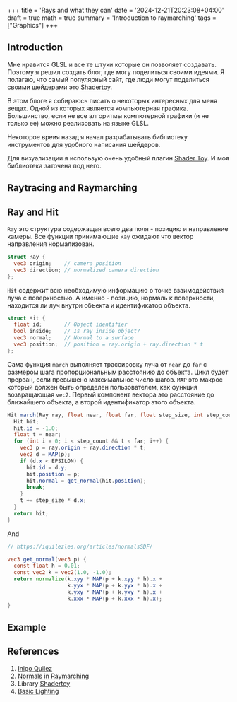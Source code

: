 +++
title = 'Rays and what they can'
date = '2024-12-21T20:23:08+04:00'
draft = true
math = true
summary = 'Introduction to raymarching'
tags = ["Graphics"]
+++

## Introduction

Мне нравится GLSL и все те штуки которые он позволяет создавать. Поэтому я решил создать блог, где могу поделиться своими идеями. 
Я полагаю, что самый популярный сайт, где люди могут поделиться своими шейдерами это [Shadertoy](https://www.shadertoy.com/).

В этом блоге я собираюсь писать о некоторых интересных для меня вещах. Одной из которых является компьютерная графика.
Большинство, если не все алгоритмы компютерной графики (и не только ее) можно реализовать на языке GLSL.

Некоторое вреия назад я начал разрабатывать библиотеку инструментов для удобного написания шейдеров. 

Для визуализации я использую очень удобный плагин [Shader Toy](https://marketplace.visualstudio.com/items?itemName=stevensona.shader-toy).
И моя библиотека заточена под него. 

## Raytracing and Raymarching



## Ray and Hit

`Ray` это структура содержащая всего два поля - позицию и направление камеры. Все функции принимающие `Ray` ожидают что 
вектор направления нормализован.

```glsl
struct Ray {
  vec3 origin;    // camera position
  vec3 direction; // normalized camera direction
};
```

`Hit` содержит всю необходимую информацию о точке взаимодействия луча с поверхностью. А именно - позицию, нормаль к поверхности,
находится ли луч внутри объекта и идентификатор объекта. 

```glsl
struct Hit {
  float id;       // Object identifier
  bool inside;    // Is ray inside object?
  vec3 normal;    // Normal to a surface
  vec3 position;  // position = ray.origin + ray.direction * t
};
```

Сама функция `march` выполняет трассировку луча от `near` до `far` с размером шага 
пропорциональным расстоянию до объекта. Цикл будет прерван, если превышено максимальное число шагов. `MAP` это макрос 
который должен быть определен пользователем, как функция возвращающая `vec2`. Первый компонент вектора это расстояние до ближайшего объекта,
а второй идентификатор этого объекта.

```glsl
Hit march(Ray ray, float near, float far, float step_size, int step_count) {
  Hit hit;
  hit.id = -1.0;
  float t = near;
  for (int i = 0; i < step_count && t < far; i++) {
    vec3 p = ray.origin + ray.direction * t;
    vec2 d = MAP(p);
    if (d.x < EPSILON) {
      hit.id = d.y;
      hit.position = p; 
      hit.normal = get_normal(hit.position);
      break;
    }
    t += step_size * d.x;
  }
  return hit;
}
```

And 

```glsl
// https://iquilezles.org/articles/normalsSDF/

vec3 get_normal(vec3 p) {
  const float h = 0.01; 
  const vec2 k = vec2(1.0, -1.0);
  return normalize(k.xyy * MAP(p + k.xyy * h).x + 
                   k.yyx * MAP(p + k.yyx * h).x + 
                   k.yxy * MAP(p + k.yxy * h).x + 
                   k.xxx * MAP(p + k.xxx * h).x);
}
```

## Example



## References

1. [Inigo Quilez](https://iquilezles.org/)
2. [Normals in Raymarching](https://iquilezles.org/articles/normalsSDF/)
3. Library [Shadertoy](https://github.com/d-krylov/Shadertoy)
4. [Basic Lighting](https://learnopengl.com/Lighting/Basic-Lighting)